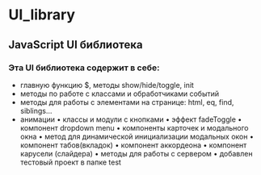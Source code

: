 # UI_library

## JavaScript UI библиотека

### Эта UI библиотека содержит в себе:

* главную функцию $, методы show/hide/toggle, init
* методы по работе с классами и обработчиками событий
* методы для работы с элементами на странице: html, eq, find, siblings…
* анимации
• классы и модули с кнопками
• эффект fadeToggle
• компонент dropdown menu
• компоненты карточек и модального окна
• метод для динамической инициализации модальных окон
• компонент табов(вкладок)
• компонент аккордеона
• компонент карусели (слайдера)
• методы для работы с сервером
• добавлен тестовый проект в папке test

